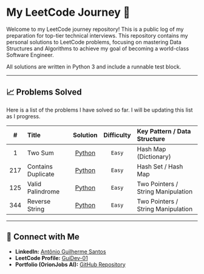 # My LeetCode Journey 🚀

Welcome to my LeetCode journey repository! This is a public log of my preparation for top-tier technical interviews. This repository contains my personal solutions to LeetCode problems, focusing on mastering Data Structures and Algorithms to achieve my goal of becoming a world-class Software Engineer.

All solutions are written in Python 3 and include a runnable test block.

---

## 📈 Problems Solved

Here is a list of the problems I have solved so far. I will be updating this list as I progress.

| # | Title | Solution | Difficulty | Key Pattern / Data Structure |
|:---:|:---|:---:|:---:|:---|
| 1 | Two Sum | [Python](./001-two-sum.py) | `Easy` | Hash Map (Dictionary) |
| 217 | Contains Duplicate | [Python](./contains_Duplicate.py) | `Easy` | Hash Set / Hash Map |
| 125 | Valid Palindrome | [Python](./validPalindrome.py) | `Easy` | Two Pointers / String Manipulation |
| 344 | Reverse String | [Python](./reverseString.py) | `Easy` | Two Pointers / String Manipulation | 

---

## 🔗 Connect with Me

* **LinkedIn:** [Antônio Guilherme Santos](https://www.linkedin.com/in/antonio-guilherme-santos/)
* **LeetCode Profile:** [GuiDev-01](https://leetcode.com/u/guidev-01/)
* **Portfolio (OrionJobs AI):** [GitHub Repository](https://github.com/GuiDev-01/orion-jobs-ai)
